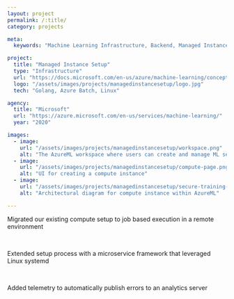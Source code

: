 ```yaml
---
layout: project
permalink: /:title/
category: projects

meta:
  keywords: "Machine Learning Infrastructure, Backend, Managed Instance, Telemetry"

project:
  title: "Managed Instance Setup"
  type: "Infrastructure"
  url: "https://docs.microsoft.com/en-us/azure/machine-learning/concept-compute-instance"
  logo: "/assets/images/projects/managedinstancesetup/logo.jpg"
  tech: "Golang, Azure Batch, Linux"

agency:
  title: "Microsoft"
  url: "https://azure.microsoft.com/en-us/services/machine-learning/"
  year: "2020"

images:
  - image:
    url: "/assets/images/projects/managedinstancesetup/workspace.png"
    alt: "The AzureML workspace where users can create and manage ML services"
  - image:
    url: "/assets/images/projects/managedinstancesetup/compute-page.png"
    alt: "UI for creating a compute instance"
  - image:
    url: "/assets/images/projects/managedinstancesetup/secure-training-environment.png"
    alt: "Architectural diagram for compute instance within AzureML"

---
```


<p class="text">Migrated our existing compute setup to job based execution in a remote environment</p>
<br />
<p class="text">Extended setup process with a microservice framework that leveraged Linux systemd</p>
<br />
<p class="text">Added telemetry to automatically publish errors to an analytics server</p>